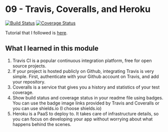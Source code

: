 # 09 - Travis, Coveralls, and Heroku

[![Build Status](https://img.shields.io/travis/huffleman51/09-travis-coveralls-heroku.svg)](https://travis-ci.org/huffleman51/09-travis-coveralls-heroku)
[![Coverage Status](https://img.shields.io/coveralls/huffleman51/09-travis-coveralls-heroku.svg)](https://coveralls.io/github/huffleman51/09-travis-coveralls-heroku?branch=master)

Tutorial that I followed is [here](https://github.com/huffleman51/js-stack-from-scratch/blob/master/tutorial/09-travis-coveralls-heroku.md#readme).

## What I learned in this module

1. Travis CI is a popular continuous integration platform, free for open source projects.
1. If your project is hosted publicly on Github, integrating Travis is very simple. First, authenticate with your Github account on Travis, and add your repository.
1. Coveralls is a service that gives you a history and statistics of your test coverage.
1. Show build status and coverage status in your readme file using badges.  You can use the badge image links provided by Travis and Coveralls or you can use shields.io (I choose shields.io)
1. Heroku is a PaaS to deploy to. It takes care of infrastructure details, so you can focus on developing your app without worrying about what happens behind the scenes.